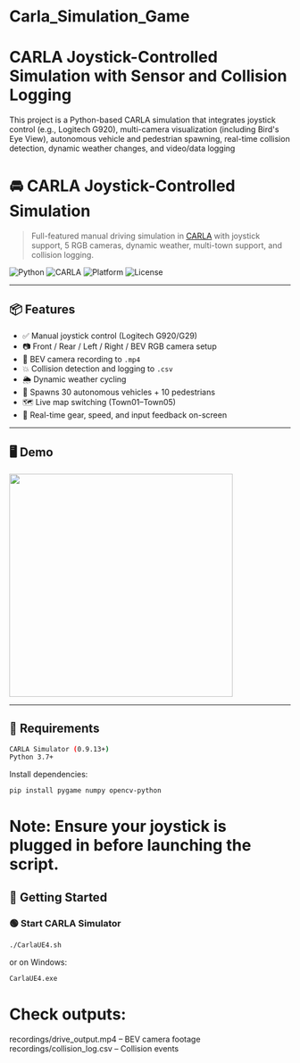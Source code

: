# Carla_Simulation_Game

# CARLA Joystick-Controlled Simulation with Sensor and Collision Logging
This project is a Python-based CARLA simulation that integrates joystick control (e.g., Logitech G920), multi-camera visualization (including Bird's Eye View), autonomous vehicle and pedestrian spawning, real-time collision detection, dynamic weather changes, and video/data logging

# 🚘 CARLA Joystick-Controlled Simulation

> Full-featured manual driving simulation in [CARLA](https://carla.org/) with joystick support, 5 RGB cameras, dynamic weather, multi-town support, and collision logging.

![Python](https://img.shields.io/badge/Python-3.7%2B-blue)
![CARLA](https://img.shields.io/badge/CARLA-0.9.13%2B-green)
![Platform](https://img.shields.io/badge/Platform-Windows%20%7C%20Linux-lightgrey)
![License](https://img.shields.io/badge/License-MIT-yellow)

---

## 📦 Features

- ✅ Manual joystick control (Logitech G920/G29)
- 📷 Front / Rear / Left / Right / BEV RGB camera setup
- 🎥 BEV camera recording to `.mp4`
- 💥 Collision detection and logging to `.csv`
- 🌦️ Dynamic weather cycling
- 🧍 Spawns 30 autonomous vehicles + 10 pedestrians
- 🗺️ Live map switching (Town01–Town05)
- 🛞 Real-time gear, speed, and input feedback on-screen

---

## 🖥️ Demo

<img src="[https://user-images.githubusercontent.com/your-demo-gif.gif](https://www.google.com/url?sa=i&url=https%3A%2F%2Fwww.linkedin.com%2Fproducts%2Fcarla-simulator%2F&psig=AOvVaw0ajSySe3_A-4UN2ZlpQ0Ag&ust=1744419053042000&source=images&cd=vfe&opi=89978449&ved=0CBQQjRxqFwoTCNDhtcLhzowDFQAAAAAdAAAAABAE)" width="400" />

---

## 🧰 Requirements
```bash
CARLA Simulator (0.9.13+)
Python 3.7+
```
Install dependencies:
```bash
pip install pygame numpy opencv-python
```
# Note: Ensure your joystick is plugged in before launching the script.

## 🚀 Getting Started

### 🟢 Start CARLA Simulator

```bash
./CarlaUE4.sh
```

or on Windows:
```bash
CarlaUE4.exe
```


# Check outputs:
recordings/drive_output.mp4 – BEV camera footage
recordings/collision_log.csv – Collision events

